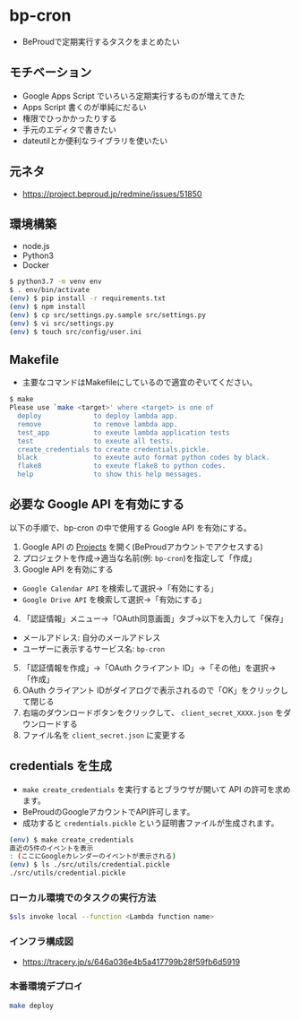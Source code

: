 # bp-cron

* BeProudで定期実行するタスクをまとめたい

## モチベーション

* Google Apps Script でいろいろ定期実行するものが増えてきた
* Apps Script 書くのが単純にだるい
* 権限でひっかかったりする
* 手元のエディタで書きたい
* dateutilとか便利なライブラリを使いたい

## 元ネタ

* https://project.beproud.jp/redmine/issues/51850

## 環境構築

* node.js
* Python3
* Docker

```bash
$ python3.7 -m venv env
$ . env/bin/activate
(env) $ pip install -r requirements.txt
(env) $ npm install
(env) $ cp src/settings.py.sample src/settings.py
(env) $ vi src/settings.py
(env) $ touch src/config/user.ini
```

## Makefile

* 主要なコマンドはMakefileにしているので適宜のぞいてください。

```bash
$ make
Please use `make <target>' where <target> is one of
  deploy             to deploy lambda app.
  remove             to remove lambda app.
  test_app           to exeute lambda application tests
  test               to exeute all tests.
  create_credentials to create credentials.pickle.
  black              to exeute auto format python codes by black.
  flake8             to exeute flake8 to python codes.
  help               to show this help messages.
```

## 必要な Google API を有効にする

以下の手順で、bp-cron の中で使用する Google API を有効にする。

1. Google API の [Projects](https://console.developers.google.com/iam-admin/projects "Projects") を開く(BeProudアカウントでアクセスする)
2. プロジェクトを作成→適当な名前(例: `bp-cron`)を指定して「作成」
3. Google API を有効にする
  - `Google Calendar API` を検索して選択→「有効にする」
  - `Google Drive API` を検索して選択→「有効にする」
4. 「認証情報」メニュー→「OAuth同意画面」タブ→以下を入力して「保存」
  - メールアドレス: 自分のメールアドレス
  - ユーザーに表示するサービス名: `bp-cron`
5. 「認証情報を作成」→「OAuth クライアント ID」→「その他」を選択→「作成」
6. OAuth クライアント IDがダイアログで表示されるので「OK」をクリックして閉じる
7. 右端のダウンロードボタンをクリックして、 `client_secret_XXXX.json` をダウンロードする
8. ファイル名を `client_secret.json` に変更する

## credentials を生成

- `make create_credentials` を実行するとブラウザが開いて API の許可を求めます。
- BeProudのGoogleアカウントでAPI許可します。
- 成功すると `credentials.pickle` という証明書ファイルが生成されます。

```bash
(env) $ make create_credentials
直近の5件のイベントを表示
: (ここにGoogleカレンダーのイベントが表示される)
(env) $ ls ./src/utils/credential.pickle
./src/utils/credential.pickle
```

### ローカル環境でのタスクの実行方法

```bash
$sls invoke local --function <Lambda function name>
```

### インフラ構成図

* https://tracery.jp/s/646a036e4b5a417799b28f59fb6d5919

### 本番環境デプロイ

```bash
make deploy
```
